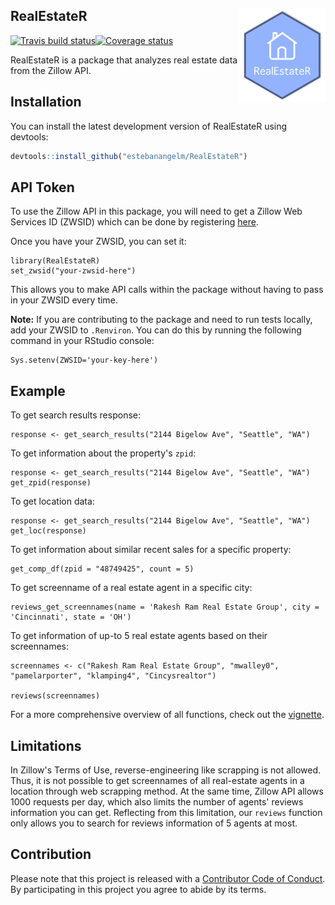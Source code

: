 
<!-- README.md is generated from README.Rmd. Please edit that file -->
RealEstateR <img src="man/figures/realestater_logo.png" align="right" width="140" />
------------------------------------------------------------------------------------

[![Travis build status](https://travis-ci.org/estebanangelm/RealEstateR.svg?branch=master)](https://travis-ci.org/estebanangelm/RealEstateR)[![Coverage status](https://codecov.io/gh/estebanangelm/RealEstateR/branch/master/graph/badge.svg)](https://codecov.io/github/estebanangelm/RealEstateR?branch=master)

RealEstateR is a package that analyzes real estate data from the Zillow API.

Installation
------------

You can install the latest development version of RealEstateR using devtools:

``` r
devtools::install_github("estebanangelm/RealEstateR")
```

API Token
---------

To use the Zillow API in this package, you will need to get a Zillow Web Services ID (ZWSID) which can be done by registering [here](http://www.zillow.com/webservice/Registration.htm).

Once you have your ZWSID, you can set it:

    library(RealEstateR)
    set_zwsid("your-zwsid-here")

This allows you to make API calls within the package without having to pass in your ZWSID every time.

**Note:** If you are contributing to the package and need to run tests locally, add your ZWSID to `.Renviron`. You can do this by running the following command in your RStudio console:

    Sys.setenv(ZWSID='your-key-here')

Example
-------

To get search results response:

    response <- get_search_results("2144 Bigelow Ave", "Seattle", "WA")

To get information about the property's `zpid`:

    response <- get_search_results("2144 Bigelow Ave", "Seattle", "WA")
    get_zpid(response)

To get location data:

    response <- get_search_results("2144 Bigelow Ave", "Seattle", "WA")
    get_loc(response)

To get information about similar recent sales for a specific property:

    get_comp_df(zpid = "48749425", count = 5)

To get screenname of a real estate agent in a specific city:

    reviews_get_screennames(name = 'Rakesh Ram Real Estate Group', city = 'Cincinnati', state = 'OH')

To get information of up-to 5 real estate agents based on their screennames:

    screennames <- c("Rakesh Ram Real Estate Group", "mwalley0", "pamelarporter", "klamping4", "Cincysrealtor")

    reviews(screennames)

For a more comprehensive overview of all functions, check out the [vignette](https://s3-us-west-2.amazonaws.com/realestater/realestater.html).

Limitations
-----------

In Zillow's Terms of Use, reverse-engineering like scrapping is not allowed. Thus, it is not possible to get screennames of all real-estate agents in a location through web scrapping method. At the same time, Zillow API allows 1000 requests per day, which also limits the number of agents' reviews information you can get. Reflecting from this limitation, our `reviews` function only allows you to search for reviews information of 5 agents at most.

Contribution
------------

Please note that this project is released with a [Contributor Code of Conduct](CODE_OF_CONDUCT.md). By participating in this project you agree to abide by its terms.
